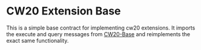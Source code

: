 # CW20 Extension Base

This is a simple base contract for implementing cw20 extensions. It imports the execute and query messages from [CW20-Base](https://github.com/CosmWasm/cw-plus/tree/main/contracts/cw20-base) and reimplements the exact same functionality. 
